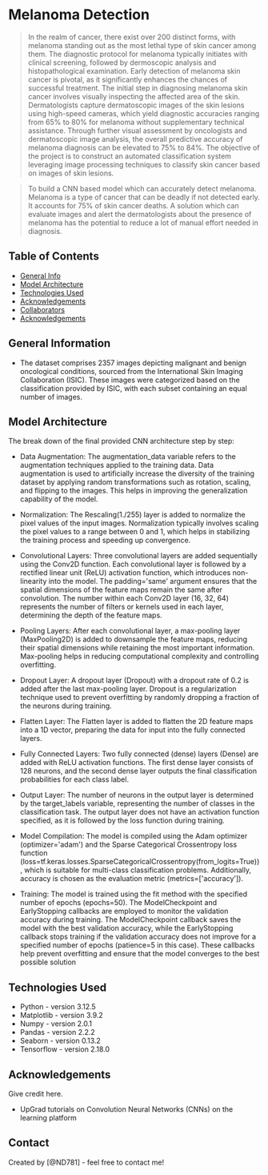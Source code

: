 # Melanoma Detection
> In the realm of cancer, there exist over 200 distinct forms, with melanoma standing out as the most lethal type of skin cancer among them. The diagnostic protocol for melanoma typically initiates with clinical screening, followed by dermoscopic analysis and histopathological examination. Early detection of melanoma skin cancer is pivotal, as it significantly enhances the chances of successful treatment. The initial step in diagnosing melanoma skin cancer involves visually inspecting the affected area of the skin. Dermatologists capture dermatoscopic images of the skin lesions using high-speed cameras, which yield diagnostic accuracies ranging from 65% to 80% for melanoma without supplementary technical assistance. Through further visual assessment by oncologists and dermatoscopic image analysis, the overall predictive accuracy of melanoma diagnosis can be elevated to 75% to 84%. The objective of the project is to construct an automated classification system leveraging image processing techniques to classify skin cancer based on images of skin lesions.

> To build a CNN based model which can accurately detect melanoma. Melanoma is a type of cancer that can be deadly if not detected early. It accounts for 75% of skin cancer deaths. A solution which can evaluate images and alert the dermatologists about the presence of melanoma has the potential to reduce a lot of manual effort needed in diagnosis.


## Table of Contents
* [General Info](#gi)
* [Model Architecture](#ma)
* [Technologies Used](#tu)
* [Acknowledgements](#ack)
* [Collaborators](#colab)
* [Acknowledgements](#acknowledgements)

<!-- You can include any other section that is pertinent to your problem -->

## General Information
- The dataset comprises 2357 images depicting malignant and benign oncological conditions, sourced from the International Skin Imaging Collaboration (ISIC). These images were categorized based on the classification provided by ISIC, with each subset containing an equal number of images.

## Model Architecture
The break down of the final provided CNN architecture step by step:

- Data Augmentation: The augmentation_data variable refers to the augmentation techniques applied to the training data. Data augmentation is used to artificially increase the diversity of the training dataset by applying random transformations such as rotation, scaling, and flipping to the images. This helps in improving the generalization capability of the model.

- Normalization: The Rescaling(1./255) layer is added to normalize the pixel values of the input images. Normalization typically involves scaling the pixel values to a range between 0 and 1, which helps in stabilizing the training process and speeding up convergence.

- Convolutional Layers: Three convolutional layers are added sequentially using the Conv2D function. Each convolutional layer is followed by a rectified linear unit (ReLU) activation function, which introduces non-linearity into the model. The padding='same' argument ensures that the spatial dimensions of the feature maps remain the same after convolution. The number within each Conv2D layer (16, 32, 64) represents the number of filters or kernels used in each layer, determining the depth of the feature maps.

- Pooling Layers: After each convolutional layer, a max-pooling layer (MaxPooling2D) is added to downsample the feature maps, reducing their spatial dimensions while retaining the most important information. Max-pooling helps in reducing computational complexity and controlling overfitting.

- Dropout Layer: A dropout layer (Dropout) with a dropout rate of 0.2 is added after the last max-pooling layer. Dropout is a regularization technique used to prevent overfitting by randomly dropping a fraction of the neurons during training.

- Flatten Layer: The Flatten layer is added to flatten the 2D feature maps into a 1D vector, preparing the data for input into the fully connected layers.

- Fully Connected Layers: Two fully connected (dense) layers (Dense) are added with ReLU activation functions. The first dense layer consists of 128 neurons, and the second dense layer outputs the final classification probabilities for each class label.

- Output Layer: The number of neurons in the output layer is determined by the target_labels variable, representing the number of classes in the classification task. The output layer does not have an activation function specified, as it is followed by the loss function during training.

- Model Compilation: The model is compiled using the Adam optimizer (optimizer='adam') and the Sparse Categorical Crossentropy loss function (loss=tf.keras.losses.SparseCategoricalCrossentropy(from_logits=True)), which is suitable for multi-class classification problems. Additionally, accuracy is chosen as the evaluation metric (metrics=['accuracy']).

- Training: The model is trained using the fit method with the specified number of epochs (epochs=50). The ModelCheckpoint and EarlyStopping callbacks are employed to monitor the validation accuracy during training. The ModelCheckpoint callback saves the model with the best validation accuracy, while the EarlyStopping callback stops training if the validation accuracy does not improve for a specified number of epochs (patience=5 in this case). These callbacks help prevent overfitting and ensure that the model converges to the best possible solution
<!-- You don't have to answer all the questions - just the ones relevant to your project. -->
## Technologies Used
- Python - version 3.12.5
- Matplotlib - version 3.9.2
- Numpy - version 2.0.1
- Pandas - version 2.2.2
- Seaborn - version 0.13.2
- Tensorflow - version 2.18.0

<!-- As the libraries versions keep on changing, it is recommended to mention the version of library used in this project -->

## Acknowledgements
Give credit here.
- UpGrad tutorials on Convolution Neural Networks (CNNs) on the learning platform



## Contact
Created by [@ND781] - feel free to contact me!


<!-- Optional -->
<!-- ## License -->
<!-- This project is open source and available under the [... License](). -->

<!-- You don't have to include all sections - just the one's relevant to your project -->
